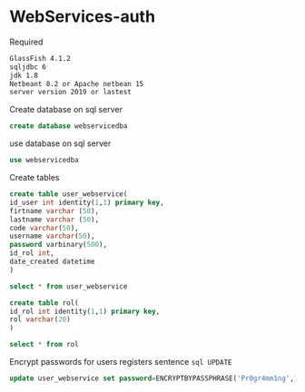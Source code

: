 # WebServices-auth
Required

```bash
GlassFish 4.1.2
sqljdbc 6
jdk 1.8
Netbeant 8.2 or Apache netbean 15
server version 2019 or lastest
```

Create database on sql server
```sql
create database webservicedba
```
use database on sql server
```sql
use webservicedba
```

Create tables  

```sql
create table user_webservice(
id_user int identity(1,1) primary key,
firtname varchar (50),
lastname varchar (50),
code varchar(50),
username varchar(50),
password varbinary(500),
id_rol int,
date_created datetime
)

select * from user_webservice
```

```sql
create table rol(
id_rol int identity(1,1) primary key,
rol varchar(20)
)

select * from rol
```
Encrypt passwords for users registers sentence ```sql UPDATE```

```sql
update user_webservice set password=ENCRYPTBYPASSPHRASE('Pr0gr4mm1ng',123)
```
